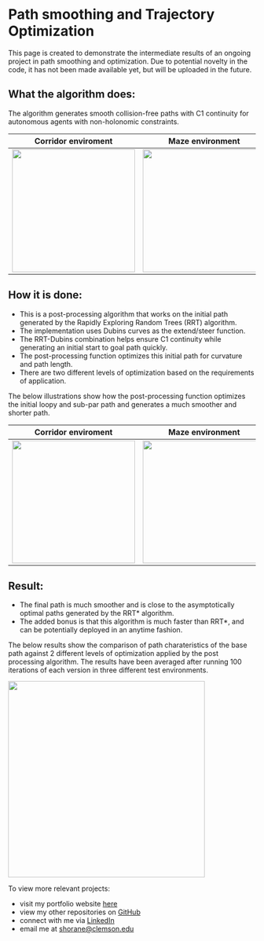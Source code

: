 # Path smoothing and Trajectory Optimization

This page is created to demonstrate the intermediate results of an ongoing project in path smoothing and optimization.
Due to potential novelty in the code, it has not been made available yet, but will be uploaded in the future.

## What the algorithm does: 
The algorithm generates smooth collision-free paths with C1 continuity for autonomous agents with non-holonomic constraints.

Corridor enviroment |  Maze environment  | Scattered environment
:-------------------------:|:-------------------------:|:-------------------------:
<img src="https://github.com/shorane/Path-smoothing-and-Optimization/blob/master/results/Corridor.png" height="250" />  | <img src="https://github.com/shorane/Path-smoothing-and-Optimization/blob/master/results/Maze.png" height="250" />  | <img src="https://github.com/shorane/Path-smoothing-and-Optimization/blob/master/results/Scatter.png" height="250" />

## How it is done: 
- This is a post-processing algorithm that works on the initial path generated by the Rapidly Exploring Random Trees (RRT) algorithm.
- The implementation uses Dubins curves as the extend/steer function.
- The RRT-Dubins combination helps ensure C1 continuity while generating an initial start to goal path quickly.
- The post-processing function optimizes this initial path for curvature and path length.
- There are two different levels of optimization based on the requirements of application.

The below illustrations show how the post-processing function optimizes the initial loopy and sub-par path and generates a much smoother and shorter path.

Corridor enviroment |  Maze environment  | Scattered environment
:-------------------------:|:-------------------------:|:-------------------------:
<img src="https://github.com/shorane/Path-smoothing-and-Optimization/blob/master/results/def.gif" height="250" />  | <img src="https://github.com/shorane/Path-smoothing-and-Optimization/blob/master/results/maze-cropped.gif" height="250" />  | <img src="https://github.com/shorane/Path-smoothing-and-Optimization/blob/master/results/scatter.gif" height="250" />

## Result:
- The final path is much smoother and is close to the asymptotically optimal paths generated by the RRT* algorithm. 
- The added bonus is that this algorithm is much faster than RRT*, and can be potentially deployed in an anytime fashion. 

The below results show the comparison of path charateristics of the base path against 2 different levels of optimization applied by the post processing algorithm. The results have been averaged after running 100 iterations of each version in three different test environments.

<img src = "https://github.com/shorane/Path-smoothing-and-Optimization/blob/master/results/Optimization-of-RRT-algorithm%20(2).jpg" height="400"/>

To view more relevant projects: 
- visit my portfolio website [here](https://horaneshubham.wixsite.com/autonomous)
- view my other repositories on [GitHub](https://github.com/shorane)
- connect with me via [LinkedIn](https://www.linkedin.com/in/shubham-horane/)
- email me at shorane@clemson.edu
